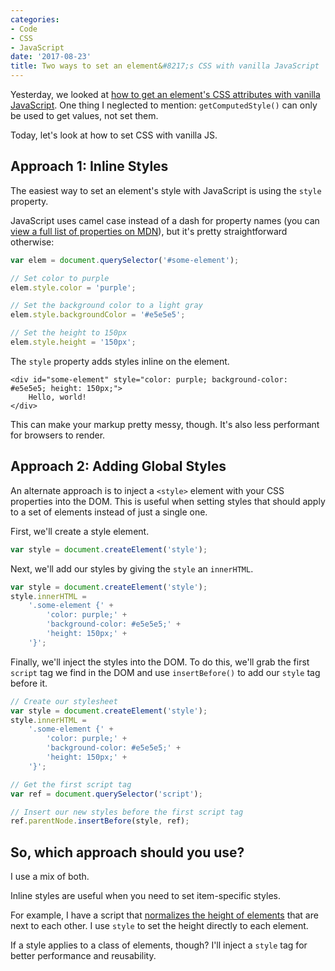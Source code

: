 ```yaml
---
categories:
- Code
- CSS
- JavaScript
date: '2017-08-23'
title: Two ways to set an element&#8217;s CSS with vanilla JavaScript
---
```


Yesterday, we looked at [how to get an element's CSS attributes with vanilla JavaScript](https://gomakethings.com/getting-an-elements-css-attributes-with-vanilla-javascript/). One thing I neglected to mention: `getComputedStyle()` can only be used to get values, not set them.

Today, let's look at how to set CSS with vanilla JS.

## Approach 1: Inline Styles

The easiest way to set an element's style with JavaScript is using the `style` property.

JavaScript uses camel case instead of a dash for property names (you can [view a full list of properties on MDN](https://developer.mozilla.org/en-US/docs/Web/CSS/CSS_Properties_Reference)), but it's pretty straightforward otherwise:

```javascript
var elem = document.querySelector('#some-element');

// Set color to purple
elem.style.color = 'purple';

// Set the background color to a light gray
elem.style.backgroundColor = '#e5e5e5';

// Set the height to 150px
elem.style.height = '150px';
```

The `style` property adds styles inline on the element.

```markup
<div id="some-element" style="color: purple; background-color: #e5e5e5; height: 150px;">
    Hello, world!
</div>
```

This can make your markup pretty messy, though. It's also less performant for browsers to render.

## Approach 2: Adding Global Styles

An alternate approach is to inject a `<style>` element with your CSS properties into the DOM. This is useful when setting styles that should apply to a set of elements instead of just a single one.

First, we'll create a style element.

```javascript
var style = document.createElement('style');
```

Next, we'll add our styles by giving the `style` an `innerHTML`.

```javascript
var style = document.createElement('style');
style.innerHTML =
	'.some-element {' +
		'color: purple;' +
		'background-color: #e5e5e5;' +
		'height: 150px;' +
	'}';
```

Finally, we'll inject the styles into the DOM. To do this, we'll grab the first `script` tag we find in the DOM and use `insertBefore()` to add our `style` tag before it.

```javascript
// Create our stylesheet
var style = document.createElement('style');
style.innerHTML =
	'.some-element {' +
		'color: purple;' +
		'background-color: #e5e5e5;' +
		'height: 150px;' +
	'}';

// Get the first script tag
var ref = document.querySelector('script');

// Insert our new styles before the first script tag
ref.parentNode.insertBefore(style, ref);
```

## So, which approach should you use?

I use a mix of both.

Inline styles are useful when you need to set item-specific styles.

For example, I have a script that [normalizes the height of elements](https://github.com/cferdinandi/right-height) that are next to each other. I use `style` to set the height directly to each element.

If a style applies to a class of elements, though? I'll inject a `style` tag for better performance and reusability.